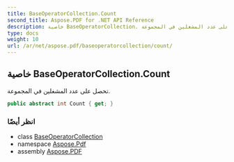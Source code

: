 ```yaml
---
title: BaseOperatorCollection.Count
second_title: Aspose.PDF for .NET API Reference
description: خاصية BaseOperatorCollection. تحصل على عدد المشغلين في المجموعة
type: docs
weight: 10
url: /ar/net/aspose.pdf/baseoperatorcollection/count/
---
```

## خاصية BaseOperatorCollection.Count

تحصل على عدد المشغلين في المجموعة.

```csharp
public abstract int Count { get; }
```

### انظر أيضًا

* class [BaseOperatorCollection](../)
* namespace [Aspose.Pdf](../../../aspose.pdf/)
* assembly [Aspose.PDF](../../../)